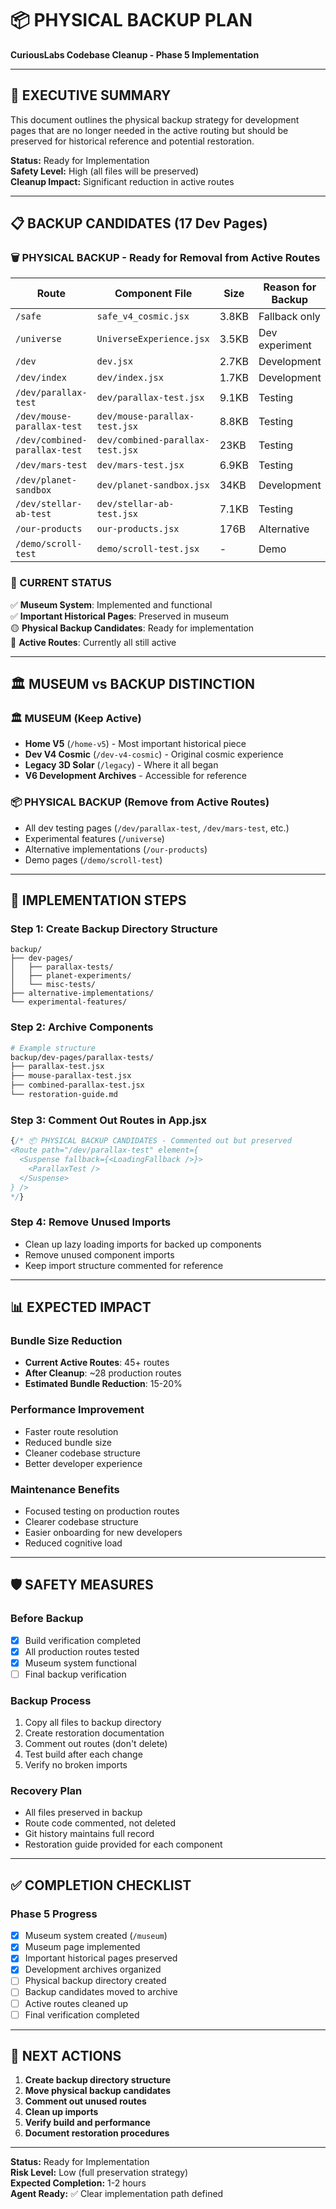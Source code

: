 # 📦 PHYSICAL BACKUP PLAN
**CuriousLabs Codebase Cleanup - Phase 5 Implementation**

---

## 🎯 **EXECUTIVE SUMMARY**

This document outlines the physical backup strategy for development pages that are no longer needed in the active routing but should be preserved for historical reference and potential restoration.

**Status:** Ready for Implementation  
**Safety Level:** High (all files will be preserved)  
**Cleanup Impact:** Significant reduction in active routes

---

## 📋 **BACKUP CANDIDATES (17 Dev Pages)**

### **🗑️ PHYSICAL BACKUP - Ready for Removal from Active Routes**

| Route | Component File | Size | Reason for Backup | Restoration Priority |
|-------|----------------|------|-------------------|---------------------|
| `/safe` | `safe_v4_cosmic.jsx` | 3.8KB | Fallback only | LOW |
| `/universe` | `UniverseExperience.jsx` | 3.5KB | Dev experiment | LOW |
| `/dev` | `dev.jsx` | 2.7KB | Development | LOW |
| `/dev/index` | `dev/index.jsx` | 1.7KB | Development | LOW |
| `/dev/parallax-test` | `dev/parallax-test.jsx` | 9.1KB | Testing | LOW |
| `/dev/mouse-parallax-test` | `dev/mouse-parallax-test.jsx` | 8.8KB | Testing | LOW |
| `/dev/combined-parallax-test` | `dev/combined-parallax-test.jsx` | 23KB | Testing | LOW |
| `/dev/mars-test` | `dev/mars-test.jsx` | 6.9KB | Testing | LOW |
| `/dev/planet-sandbox` | `dev/planet-sandbox.jsx` | 34KB | Development | MEDIUM |
| `/dev/stellar-ab-test` | `dev/stellar-ab-test.jsx` | 7.1KB | Testing | LOW |
| `/our-products` | `our-products.jsx` | 176B | Alternative | LOW |
| `/demo/scroll-test` | `demo/scroll-test.jsx` | - | Demo | LOW |

### **🎯 CURRENT STATUS**

✅ **Museum System**: Implemented and functional  
✅ **Important Historical Pages**: Preserved in museum  
🟡 **Physical Backup Candidates**: Ready for implementation  
🔄 **Active Routes**: Currently all still active  

---

## 🏛️ **MUSEUM vs BACKUP DISTINCTION**

### **🏛️ MUSEUM (Keep Active)**
- **Home V5** (`/home-v5`) - Most important historical piece
- **Dev V4 Cosmic** (`/dev-v4-cosmic`) - Original cosmic experience  
- **Legacy 3D Solar** (`/legacy`) - Where it all began
- **V6 Development Archives** - Accessible for reference

### **📦 PHYSICAL BACKUP (Remove from Active Routes)**
- All dev testing pages (`/dev/parallax-test`, `/dev/mars-test`, etc.)
- Experimental features (`/universe`)
- Alternative implementations (`/our-products`)
- Demo pages (`/demo/scroll-test`)

---

## 🔧 **IMPLEMENTATION STEPS**

### **Step 1: Create Backup Directory Structure**
```
backup/
├── dev-pages/
│   ├── parallax-tests/
│   ├── planet-experiments/
│   └── misc-tests/
├── alternative-implementations/
└── experimental-features/
```

### **Step 2: Archive Components**
```bash
# Example structure
backup/dev-pages/parallax-tests/
├── parallax-test.jsx
├── mouse-parallax-test.jsx
├── combined-parallax-test.jsx
└── restoration-guide.md
```

### **Step 3: Comment Out Routes in App.jsx**
```javascript
{/* 📦 PHYSICAL BACKUP CANDIDATES - Commented out but preserved
<Route path="/dev/parallax-test" element={
  <Suspense fallback={<LoadingFallback />}>
    <ParallaxTest />
  </Suspense>
} />
*/}
```

### **Step 4: Remove Unused Imports**
- Clean up lazy loading imports for backed up components
- Remove unused component imports
- Keep import structure commented for reference

---

## 📊 **EXPECTED IMPACT**

### **Bundle Size Reduction**
- **Current Active Routes**: 45+ routes
- **After Cleanup**: ~28 production routes  
- **Estimated Bundle Reduction**: 15-20%

### **Performance Improvement**
- Faster route resolution
- Reduced bundle size
- Cleaner codebase structure
- Better developer experience

### **Maintenance Benefits**
- Focused testing on production routes
- Clearer codebase structure  
- Easier onboarding for new developers
- Reduced cognitive load

---

## 🛡️ **SAFETY MEASURES**

### **Before Backup**
- [x] Build verification completed
- [x] All production routes tested
- [x] Museum system functional
- [ ] Final backup verification

### **Backup Process**
1. Copy all files to backup directory
2. Create restoration documentation
3. Comment out routes (don't delete)
4. Test build after each change
5. Verify no broken imports

### **Recovery Plan**
- All files preserved in backup
- Route code commented, not deleted
- Git history maintains full record
- Restoration guide provided for each component

---

## ✅ **COMPLETION CHECKLIST**

### **Phase 5 Progress**
- [x] Museum system created (`/museum`)
- [x] Museum page implemented  
- [x] Important historical pages preserved
- [x] Development archives organized
- [ ] Physical backup directory created
- [ ] Backup candidates moved to archive
- [ ] Active routes cleaned up
- [ ] Final verification completed

---

## 🚀 **NEXT ACTIONS**

1. **Create backup directory structure**
2. **Move physical backup candidates**  
3. **Comment out unused routes**
4. **Clean up imports**
5. **Verify build and performance**
6. **Document restoration procedures**

---

**Status:** Ready for Implementation  
**Risk Level:** Low (full preservation strategy)  
**Expected Completion:** 1-2 hours  
**Agent Ready:** ✅ Clear implementation path defined 